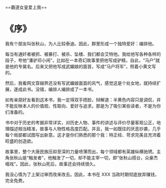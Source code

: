 ==霸道女皇爱上我==

# 《序》

我有个朋友叫张秋山，为人比较泰迪。因此，群里形成一个独特爱好：编排他。

每当有通奸者被抓、被暴打、被杀、坠楼、我们都会艾特他。我给他写各种各样的段子，夸他“潘驴邓小闲”，比如在一本奇幻故事里把他写成驴精，自此，“马户”就是他的专属名。后来又把他写成武媚娘的面首，写成“马户将军”，照着小黄文写的。

然后，我看网文穿越界还没有写武媚娘面首的风气，感觉这是个处女地，就持续扩展，遂成此书。没错，编排人编排成了一本书。

如有亲朋好友看到这本书，我一定得双手捂脸，辩解道：半黄色内容只是调侃，并不能反映本人的价值观、性取向、爱好与追求。那是为了吸引某些读者，不是为你们准备的。

书中对于历史的考据非常详实，对历史人物、事件的讲述与评价尽量客观公正，地理描述相当精准，故事与人物性格高度匹配。并且，我一如既往的厌恶抄袭，几乎每个局部都试图写出新意。这才是你们熟悉的那个我：特正经、苛求完美且充沛着旺盛的创造欲。

故事里，整个大唐民族压抑至深的力量喷薄而出，每个领域都有英雄纵横驰骋。主角张秋山是“触发者”，他触发了一切，却不能主宰一切，即“张秋山搭台，众豪杰唱戏”。因此，张秋山死后，故事还会持续很久。

我没心情为了上架过审而改来改去。因此，本书在 XXX 当政时期彻底放弃赚钱，完全免费。